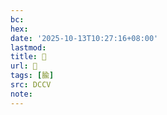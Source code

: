 ```yaml
---
bc:
hex:
date: '2025-10-13T10:27:16+08:00'
lastmod:
title: 􃍎
url: 􃍎
tags: [腧]
src: DCCV
note:
---
```

